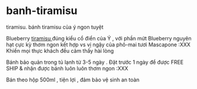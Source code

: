 banh-tiramisu
=============

tiramisu. bánh tiramisu của ý ngon tuyệt

Blueberry <a href="http://bakingschool.vn/sp/danh-sach/64/v=0/tiramisu-banh-tiramisu-cac-vi-blueberry-chanh-leo-cacao-dau-tay-xoai-.html"> tiramisu </a> đúng kiểu cổ điển của Ý , với phần mứt Blueberry nguyên hạt cực kỳ thơm ngon kết hợp vs vị ngậy của phô-mai tươi Mascapone  :XXX Khiến mọi thực khách đều cảm thấy hài lòng <br />

Bánh bảo quản trong tủ lạnh từ 3-5 ngày . Đặt trước 1 ngày để được FREE SHIP & nhận được bánh luôn luôn thơm ngon :XXX 

Bán theo hộp 500ml , tiện lợi , đảm bảo vệ sinh an toàn
